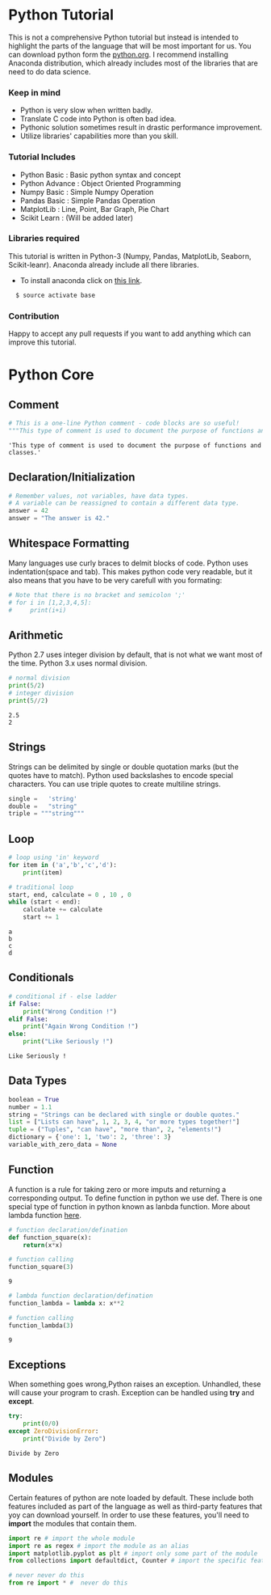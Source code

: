 # Python Tutorial
This is not a comprehensive Python tutorial but instead is intended to highlight the parts of the language that will be most important for us. You can download python form the [python.org](https://docs.python.org/3/library/index.html). I recommend installing Anaconda distribution, which already includes most of the libraries that are need to do data science.

### Keep in mind
 * Python is very slow when written badly.
 * Translate C code into Python is often bad idea.
 * Pythonic solution sometimes result in drastic performance improvement.
 * Utilize libraries' capabilities more than you skill.

### Tutorial Includes
 * Python Basic : Basic python syntax and concept
 * Python Advance : Object Oriented Programming
 * Numpy Basic : Simple Numpy Operation
 * Pandas Basic : Simple Pandas Operation
 * MatplotLib : Line, Point, Bar Graph, Pie Chart
 * Scikit Learn : (Will be added later)

### Libraries required
This tutorial is written in Python-3 (Numpy, Pandas, MatplotLib, Seaborn, Scikit-leanr). Anaconda already include all there libraries.

* To install anaconda click on [this link](https://www.anaconda.com/download/).

```sh
  $ source activate base

```


### Contribution
Happy to accept any pull requests if you want to add anything which can improve this tutorial.


# Python Core

## Comment


```python
# This is a one-line Python comment - code blocks are so useful!
"""This type of comment is used to document the purpose of functions and classes."""
```




    'This type of comment is used to document the purpose of functions and classes.'



## Declaration/Initialization


```python
# Remember values, not variables, have data types.
# A variable can be reassigned to contain a different data type.
answer = 42
answer = "The answer is 42."
```

## Whitespace Formatting

Many languages use curly braces to delmit blocks of code. Python uses indentation(space and tab). This makes python code very readable, but it also means that you have to be very carefull with you formating:


```python
# Note that there is no bracket and semicolon ';'
# for i in [1,2,3,4,5]:
#     print(i+i)
```

## Arithmetic
Python 2.7 uses integer division by default, that is not what we want most of the time. Python 3.x uses normal division.


```python
# normal division
print(5/2)
# integer division
print(5//2)
```

    2.5
    2


## Strings

Strings can be delimited by single or double quotation marks (but the quotes have to match). Python used backslashes to encode special characters. You can use triple quotes to create multiline strings.


```python
single =   'string'
double =   "string"
triple = """string"""
```

## Loop


```python
# loop using 'in' keyword
for item in ('a','b','c','d'):
    print(item)

# traditional loop
start, end, calculate = 0 , 10 , 0
while (start < end):
    calculate += calculate
    start += 1
```

    a
    b
    c
    d


## Conditionals


```python
# conditional if - else ladder  
if False:
    print("Wrong Condition !")
elif False:
    print("Again Wrong Condition !")
else:
    print("Like Seriously !")
```

    Like Seriously !


## Data Types


```python
boolean = True
number = 1.1
string = "Strings can be declared with single or double quotes."
list = ["Lists can have", 1, 2, 3, 4, "or more types together!"]
tuple = ("Tuples", "can have", "more than", 2, "elements!")
dictionary = {'one': 1, 'two': 2, 'three': 3}
variable_with_zero_data = None
```

## Function
A function is a rule for taking zero or more imputs and returning a corresponding output. To define function in python we use def. There is one special type of function in python known as lanbda function. More about lambda function [here](http://www.secnetix.de/olli/Python/lambda_functions.hawk).


```python
# function declaration/defination
def function_square(x):
    return(x*x)

# function calling
function_square(3)
```




    9




```python
# lambda function declaration/defination
function_lambda = lambda x: x**2

# function calling
function_lambda(3)
```




    9



## Exceptions

When something goes wrong,Python raises an exception. Unhandled, these will cause your program to crash. Exception can be handled using **try** and **except**.


```python
try:
    print(0/0)
except ZeroDivisionError:
    print("Divide by Zero")
```

    Divide by Zero


## Modules
Certain features of python are note loaded by default. These include both features included as part of the language as well as third-party features that yoy can download yourself. In order to use these features, you'll need to **import** the modules that contain them.


```python
import re # import the whole module
import re as regex # import the module as an alias
import matplotlib.pyplot as plt # import only some part of the module
from collections import defaultdict, Counter # import the specific feature or value from the module
```


```python
# never never do this
from re import * #  never do this
```
